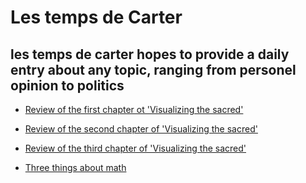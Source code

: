 # Les temps de Carter
## les temps de carter hopes to provide a daily entry about any topic, ranging from personel opinion to politics

- [Review of the first chapter ot 'Visualizing the sacred'](https://lecartertimes.github.io/postone.html)

- [Review of the second chapter of 'Visualizing the sacred'](https://lecartertimes.github.io/posttwo.html)

- [Review of the third chapter of 'Visualizing the sacred'](https://lecartertimes.guthub.io/postthree.html)

- [Three things about math](https://lecartertimes.github.io/articleone.html)

